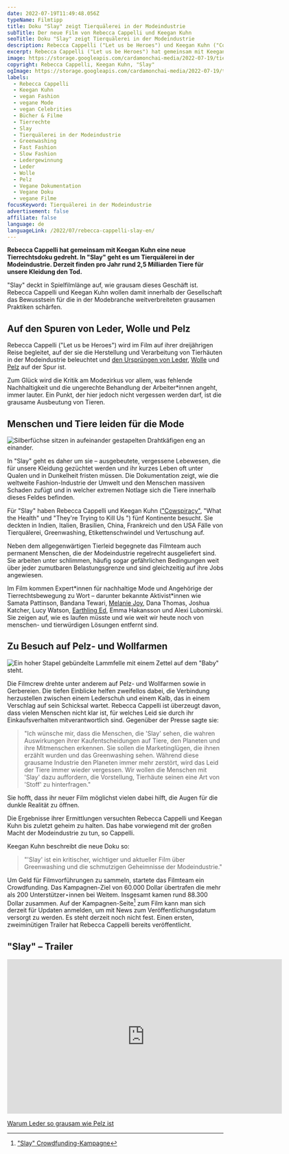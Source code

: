 ```yaml
---
date: 2022-07-19T11:49:48.056Z
typeName: Filmtipp
title: Doku "Slay" zeigt Tierquälerei in der Modeindustrie
subTitle: Der neue Film von Rebecca Cappelli und Keegan Kuhn
seoTitle: Doku "Slay" zeigt Tierquälerei in der Modeindustrie
description: Rebecca Cappelli ("Let us be Heroes") und Keegan Kuhn ("Cowspiracy") haben eine neue Tierrechtsdoku gedreht. In "Slay" geht es um Tierquälerei in der Modeindustrie.
excerpt: Rebecca Cappelli ("Let us be Heroes") hat gemeinsam mit Keegan Kuhn ("Cowspiracy", "What the Health" und "They're Trying to Kill Us ") eine neue Tierrechtsdoku gedreht. In "Slay" geht es um Tierquälerei in der Modeindustrie. Derzeit finden pro Jahr rund 2,5 Milliarden Tiere für unsere Kleidung den Tod.
image: https://storage.googleapis.com/cardamonchai-media/2022-07-19/tierquaelerei-in-der-modeindustrie-rebecca-cappelli-leather-made-in-tuscany-jpeg-imagine-080808_4b4332_1024_768/640.webp
copyright: Rebecca Cappelli, Keegan Kuhn, "Slay"
ogImage: https://storage.googleapis.com/cardamonchai-media/2022-07-19/tierquaelerei-in-der-modeindustrie-rebecca-cappelli-fb-jpeg-imagine-080808_53504a_1200_628/640.webp
labels:
  - Rebecca Cappelli
  - Keegan Kuhn
  - vegan Fashion
  - vegane Mode
  - vegan Celebrities
  - Bücher & Filme
  - Tierrechte
  - Slay
  - Tierquälerei in der Modeindustrie
  - Greenwashing
  - Fast Fashion
  - Slow Fashion
  - Ledergewinnung
  - Leder
  - Wolle
  - Pelz
  - Vegane Dokumentation
  - Vegane Doku
  - vegane Filme
focusKeyword: Tierquälerei in der Modeindustrie
advertisement: false
affiliate: false
language: de
languageLink: /2022/07/rebecca-cappelli-slay-en/
---
```


**Rebecca Cappelli hat gemeinsam mit Keegan Kuhn eine neue Tierrechtsdoku gedreht. In "Slay" geht es um Tierquälerei in der Modeindustrie. Derzeit finden pro Jahr rund 2,5 Milliarden Tiere für unsere Kleidung den Tod.**

"Slay" deckt in Spielfilmlänge auf, wie grausam dieses Geschäft ist. Rebecca Cappelli und Keegan Kuhn wollen damit innerhalb der Gesellschaft das Bewusstsein für die in der Modebranche weitverbreiteten grausamen Praktiken schärfen.

## Auf den Spuren von Leder, Wolle und Pelz

Rebecca Cappelli ("Let us be Heroes") wird im Film auf ihrer dreijährigen Reise begleitet, auf der sie die Herstellung und Verarbeitung von Tierhäuten in der Modeindustrie beleuchtet und [den Ursprüngen von Leder](/2020/07/leder-pelz/), [Wolle](/2014/10/wolle-das-kann-doch-gar-nicht-so-schlimm-sein/) und [Pelz](/tag/pelz) auf der Spur ist.

Zum Glück wird die Kritik am Modezirkus vor allem, was fehlende Nachhaltigkeit und die ungerechte Behandlung der Arbeiter\*innen angeht, immer lauter. Ein Punkt, der hier jedoch nicht vergessen werden darf, ist die grausame Ausbeutung von Tieren.

## Menschen und Tiere leiden für die Mode

![Silberfüchse sitzen in aufeinander gestapelten Drahtkäfigen eng an einander.](https://storage.googleapis.com/cardamonchai-media/2022-07-19/tierquaelerei-in-der-modeindustrie-rebecca-cappelli-silverfoxes-fur-farm-china-jpeg-imagine-080808_615f71_1024_768/640.webp 'Silberfüchse auf einer Pelzfarm in China. Bild/Picture: "Slay"')

In "Slay" geht es daher um sie – ausgebeutete, vergessene Lebewesen, die für unsere Kleidung gezüchtet werden und ihr kurzes Leben oft unter Qualen und in Dunkelheit fristen müssen. Die Dokumentation zeigt, wie die weltweite Fashion-Industrie der Umwelt und den Menschen massiven Schaden zufügt und in welcher extremen Notlage sich die Tiere innerhalb dieses Feldes befinden.

Für "Slay" haben Rebecca Cappelli und Keegan Kuhn (["Cowspiracy"](/2020/04/cowspiracy-vegane-doku/), "What the Health" und "They're Trying to Kill Us ") fünf Kontinente besucht. Sie deckten in Indien, Italien, Brasilien, China, Frankreich und den USA Fälle von Tierquälerei, Greenwashing, Etikettenschwindel und Vertuschung auf.

Neben dem allgegenwärtigen Tierleid begegnete das Filmteam auch permanent Menschen, die der Modeindustrie regelrecht ausgeliefert sind. Sie arbeiten unter schlimmen, häufig sogar gefährlichen Bedingungen weit über jeder zumutbaren Belastungsgrenze und sind gleichzeitig auf ihre Jobs angewiesen.

Im Film kommen Expert\*innen für nachhaltige Mode und Angehörige der Tierrechtsbewegung zu Wort – darunter bekannte Aktivist\*innen wie Samata Pattinson, Bandana Tewari, [Melanie Joy](/2019/03/warum-wir-hunde-lieben-schweine-essen-und-kuehe-anziehen/), Dana Thomas, Joshua Katcher, Lucy Watson, [Earthling Ed](/tag/earthling-ed), Emma Hakansson und Alexi Lubomirski. Sie zeigen auf, wie es laufen müsste und wie weit wir heute noch von menschen- und tierwürdigen Lösungen entfernt sind.

## Zu Besuch auf Pelz- und Wollfarmen

![Ein hoher Stapel gebündelte Lammfelle mit einem Zettel auf dem "Baby" steht.](https://storage.googleapis.com/cardamonchai-media/2022-07-19/tierquaelerei-in-der-modeindustrie-rebecca-cappelli-baby-lamb-skin-australia-jpeg-imagine-080808_504e42_1024_768/640.webp 'Lammfell auf einer Wollfarm in Australien. Bild/Picture: "Slay"')

Die Filmcrew drehte unter anderem auf Pelz- und Wollfarmen sowie in Gerbereien. Die tiefen Einblicke helfen zweifellos dabei, die Verbindung herzustellen zwischen einem Lederschuh und einem Kalb, das in einem Verschlag auf sein Schicksal wartet. Rebecca Cappelli ist überzeugt davon, dass vielen Menschen nicht klar ist, für welches Leid sie durch ihr Einkaufsverhalten mitverantwortlich sind. Gegenüber der Presse sagte sie:

> "Ich wünsche mir, dass die Menschen, die 'Slay' sehen, die wahren Auswirkungen ihrer Kaufentscheidungen auf Tiere, den Planeten und ihre Mitmenschen erkennen. Sie sollen die Marketinglügen, die ihnen erzählt wurden und das Greenwashing sehen. Während diese grausame Industrie den Planeten immer mehr zerstört, wird das Leid der Tiere immer wieder vergessen. Wir wollen die Menschen mit 'Slay' dazu auffordern, die Vorstellung, Tierhäute seinen eine Art von 'Stoff' zu hinterfragen."

Sie hofft, dass ihr neuer Film möglichst vielen dabei hilft, die Augen für die dunkle Realität zu öffnen.

Die Ergebnisse ihrer Ermittlungen versuchten Rebecca Cappelli und Keegan Kuhn bis zuletzt geheim zu halten. Das habe vorwiegend mit der großen Macht der Modeindustrie zu tun, so Cappelli.

Keegan Kuhn beschreibt die neue Doku so:

> "'Slay' ist ein kritischer, wichtiger und aktueller Film über Greenwashing und die schmutzigen Geheimnisse der Modeindustrie."

Um Geld für Filmvorführungen zu sammeln, startete das Filmteam ein Crowdfunding. Das Kampagnen-Ziel von 60.000 Dollar übertrafen die mehr als 200 Unterstützer⋆innen bei Weitem. Insgesamt kamen rund 88.300 Dollar zusammen. Auf der Kampagnen-Seite[^1] zum Film kann man sich derzeit für Updaten anmelden, um mit News zum Veröffentlichungsdatum versorgt zu werden. Es steht derzeit noch nicht fest. Einen ersten, zweiminütigen Trailer hat Rebecca Cappelli bereits veröffentlicht.

## "Slay" – Trailer

<iframe
  title="vimeo-player"
  src="https://player.vimeo.com/video/705023166?h=3e14a9a577"
  width="640"
  height="360"
  frameborder="0"
  allowfullscreen
></iframe>

[Warum Leder so grausam wie Pelz ist](/2020/07/leder-pelz/)

[^1]: ["Slay" Crowdfunding-Kampagne](https://igg.me/at/slay/x#/)
